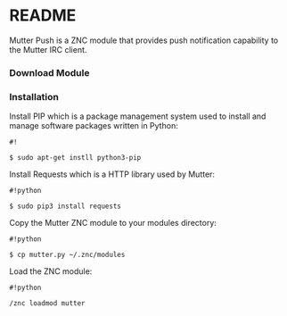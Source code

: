 # README #

Mutter Push is a ZNC module that provides push notification capability to the Mutter IRC client.

### Download Module ###



### Installation ###

Install PIP which is a package management system used to install and manage software packages written in Python:


```
#!

$ sudo apt-get instll python3-pip

```

Install Requests which is a HTTP library used by Mutter:

```
#!python

$ sudo pip3 install requests
```

Copy the Mutter ZNC module to your modules directory:


```
#!python

$ cp mutter.py ~/.znc/modules
```

Load the ZNC module:


```
#!python

/znc loadmod mutter
```